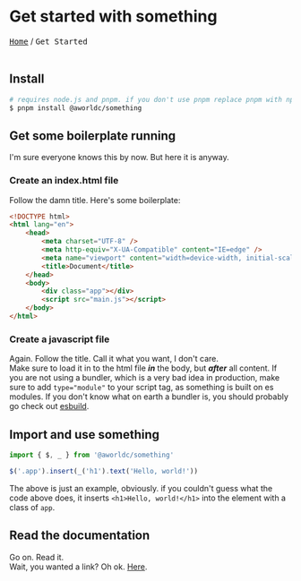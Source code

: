 # Get started with something

 <kbd><a href="/docs/index.md">Home</a></kbd> / <kbd>Get Started</kbd><br><br>

## Install

```bash
# requires node.js and pnpm. if you don't use pnpm replace pnpm with npm
$ pnpm install @aworldc/something
```

## Get some boilerplate running

I'm sure everyone knows this by now. But here it is anyway.

### Create an index.html file

Follow the damn title. Here's some boilerplate:

```html
<!DOCTYPE html>
<html lang="en">
    <head>
        <meta charset="UTF-8" />
        <meta http-equiv="X-UA-Compatible" content="IE=edge" />
        <meta name="viewport" content="width=device-width, initial-scale=1.0" />
        <title>Document</title>
    </head>
    <body>
        <div class="app"></div>
        <script src="main.js"></script>
    </body>
</html>
```

### Create a javascript file

Again. Follow the title. Call it what you want, I don't care.<br> Make sure to
load it in to the html file **_in_** the body, but **_after_** all content. If
you are not using a bundler, which is a very bad idea in production, make sure
to add `type="module"` to your script tag, as something is built on es modules. If you
don't know what on earth a bundler is, you should probably go check out
[esbuild](https://esbuild.github.io/).

## Import and use something

```javascript
import { $, _ } from '@aworldc/something'

$('.app').insert(_('h1').text('Hello, world!'))
```

The above is just an example, obviously. if you couldn't guess what the code
above does, it inserts `<h1>Hello, world!</h1>` into the element with a class of
`app`.

## Read the documentation

Go on. Read it.<br> Wait, you wanted a link? Oh ok. [Here](api.md).
